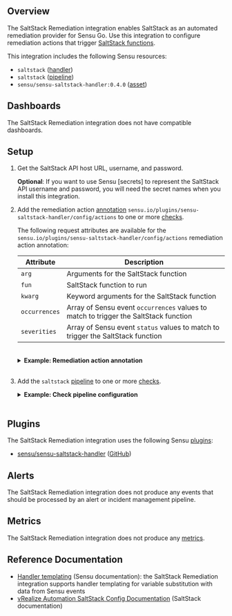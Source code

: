 ## Overview

<!-- Sensu Integration description; supports markdown -->

The SaltStack Remediation integration enables SaltStack as an automated remediation provider for Sensu Go. Use this integration to configure remediation actions that trigger [SaltStack functions][saltstack-functions].

<!-- Provide a high level overview of the integration contents (e.g. checks, filters, mutators, handlers, assets, etc) -->

This integration includes the following Sensu resources:

* `saltstack` ([handler])
* `saltstack` ([pipeline])
* `sensu/sensu-saltstack-handler:0.4.0` ([asset])

## Dashboards

<!-- List of supported dashboards w/ screenshots (supports png, jpeg, and gif images; relative paths only; e.g. `![](img/dashboard-1.png)` )-->

The SaltStack Remediation integration does not have compatible dashboards.

## Setup

<!-- Sensu Integration setup instructions, including Sensu agent configuration and external component configuration -->
<!-- EXAMPLE: what configuration (if any) is required in a third-party service to enable monitoring? -->

1. Get the SaltStack API host URL, username, and password.

   **Optional**: If you want to use Sensu [secrets] to represent the SaltStack API username and password, you will need the secret names when you install this integration.

1. Add the remediation action [annotation] `sensu.io/plugins/sensu-saltstack-handler/config/actions` to one or more [checks].

   The following request attributes are available for the `sensu.io/plugins/sensu-saltstack-handler/config/actions` remediation action annotation:

   Attribute        | Description
   ---------------- | -----------
   `arg`            | Arguments for the SaltStack function
   `fun`            | SaltStack function to run
   `kwarg`          | Keyword arguments for the SaltStack function
   `occurrences`    | Array of Sensu event `occurrences` values to match to trigger the SaltStack function
   `severities`     | Array of Sensu event `status` values to match to trigger the SaltStack function

   <br>
   <details><summary><strong>Example: Remediation action annotation</strong></summary>

   ```yaml
   metadata:
     name: check_nginx
     labels: {}
     annotations:
       sensu.io/plugins/sensu-saltstack-handler/config/actions: |
         [
           {
             "fun": "service.restart",
             "arg": [ "nginx" ],
             "occurrences": [ 3 ],
             "severities": [ 1, 2 ]
           },
           {
             "fun": "state.apply",
             "arg": [ "deploy_web_app" ],
             "occurrences": [ 6 ],
             "severities": [ 1, 2 ]
           }
         ]
   ```

   </details>
   <br>

1. Add the `saltstack` [pipeline] to one or more [checks].

   <details><summary><strong>Example: Check pipeline configuration</strong></summary>

   ```yaml
   spec:
     pipelines:
       - api_version: core/v2
         type: Pipeline
         name: saltstack
   ```

   </details>
   <br>

## Plugins

<!-- Links to any Sensu Integration dependencies (i.e. Sensu Plugins) -->

The SaltStack Remediation integration uses the following Sensu [plugins]:

- [sensu/sensu-saltstack-handler][sensu-saltstack-handler-bonsai] ([GitHub][sensu-saltstack-handler-github])

## Alerts

<!-- List of all alerts generated by this integration. -->

The SaltStack Remediation integration does not produce any events that should be processed by an alert or incident management pipeline.

## Metrics

<!-- List of all metrics or events collected by this integration. -->

The SaltStack Remediation integration does not produce any [metrics].

## Reference Documentation

<!-- Please provide links to any relevant reference documentation to help users learn more and/or troubleshoot this integration; specifically including any third-party software documentation. -->

* [Handler templating][handler-templating] (Sensu documentation): the SaltStack Remediation integration supports handler templating for variable substitution with data from Sensu events
* [vRealize Automation SaltStack Config Documentation][saltstack-configuration] (SaltStack documentation)


<!-- Links -->
[check]: https://docs.sensu.io/sensu-go/latest/observability-pipeline/observe-schedule/checks/
[checks]: https://docs.sensu.io/sensu-go/latest/observability-pipeline/observe-schedule/checks/
[asset]: https://docs.sensu.io/sensu-go/latest/plugins/assets/
[subscription]: https://docs.sensu.io/sensu-go/latest/observability-pipeline/observe-schedule/subscriptions/
[subscriptions]: https://docs.sensu.io/sensu-go/latest/observability-pipeline/observe-schedule/subscriptions/
[agents]: https://docs.sensu.io/sensu-go/latest/observability-pipeline/observe-schedule/agent/
[annotation]: https://docs.sensu.io/sensu-go/latest/observability-pipeline/observe-schedule/agent/#agent-annotations
[plugins]: https://docs.sensu.io/sensu-go/latest/plugins/
[metrics]: https://docs.sensu.io/sensu-go/latest/observability-pipeline/observe-schedule/metrics/
[pipeline]: https://docs.sensu.io/sensu-go/latest/observability-pipeline/observe-process/pipelines/
[handler]: https://docs.sensu.io/sensu-go/latest/observability-pipeline/observe-process/handlers/
[handler-templating]: https://docs.sensu.io/sensu-go/latest/observability-pipeline/observe-process/handler-templates/
[sensu-saltstack-handler-bonsai]: https://bonsai.sensu.io/assets/sensu/sensu-saltstack-handler
[sensu-saltstack-handler-github]: https://github.com/sensu/sensu-saltstack-handler
[saltstack-functions]: https://docs.saltproject.io/en/getstarted/config/functions.html
[saltstack-configuration]: https://docs.vmware.com/en/VMware-vRealize-Automation-SaltStack-Config/index.html
[asset-readme-annotations]: https://bonsai.sensu.io/assets/sensu/sensu-saltstack-handler/versions/0.4.0#annotations
